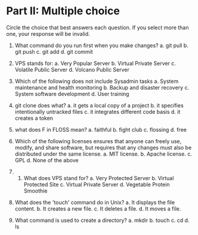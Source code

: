 # Part II: Multiple choice

Circle the choice that best answers each question. If you select more than one, your response will be invalid.

1. What command do you run first when you make changes?
   a. git pull
   b. git push
   c. git add
   d. git commit

2. VPS stands for:
   a. Very Popular Server
   b. Virtual Private Server
   c. Volatile Public Server
   d. Volcano Public Server
   
3. Which of the following does not include Sysadmin tasks
   a. System maintenance and health monitoring
   b. Backup and disaster recovery
   c. System software development
   d. User training
   
4. git clone does what? 
   a. it gets a local copy of a project
   b. it specifies intentionally untracked files
   c. it integrates different code basis
   d. it creates a token

5. what does F in FLOSS mean?
   a. faithful
   b. fight club
   c. flossing
   d. free
   
6. Which of the following licenses ensures that anyone can freely use, modify, and share software, but requires that any changes must also be distributed under the same license.
   a. MIT license.
   b. Apache license.
   c. GPL
   d. None of the above

7. 1. What does VPS stand for?
   a. Very Protected Server
   b. Virtual Protected Site
   c. Virtual Private Server
   d. Vegetable Protein Smoothie

8. What does the 'touch' command do in Unix?
   a. It displays the file content.
   b. It creates a new file.
   c. It deletes a file.
   d. It moves a file.

9. What command is used to create a directory? 
   a. mkdir
   b. touch
   c. cd
   d. ls
